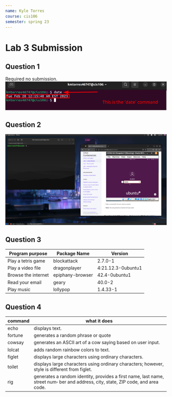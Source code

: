 ```yaml
---
name: Kyle Torres
course: cis106
semester: spring 23
---
```


# Lab 3 Submission

## Question 1
Required no submission.
![q1.1](q1.1.png)

## Question 2
![q2.1](q2.1.png)

## Question 3

| Program purpose     | Package Name     | Version            |
| ------------------- | ---------------- | ------------------ |
| Play a tetris game  | blockattack      | 2.7.0-1            |
| Play a video file   | dragonplayer     | 4:21.12.3-0ubuntu1 |
| Browse the internet | epiphany-browser | 42.4-0ubuntu1      |
| Read your email     | geary            | 40.0-2             |
| Play music          | lollypop         | 1.4.33-1           |

## Question 4

| command | what it does                                                                                                                      |
| ------- | --------------------------------------------------------------------------------------------------------------------------------- |
| echo    | displays text.                                                                                                                    |
| fortune | generates a random phrase or quote                                                                                                |
| cowsay  | generates an ASCII art of a cow saying based on user input.                                                                       |
| lolcat  | adds random rainbow colors to text.                                                                                               |
| figlet  | displays large characters using ordinary characters.                                                                              |
| toilet  | displays large characters using ordinary characters; however, style is different from figlet.                                      |
| rig     | generates a random identity, provides a first name, last name, street num‐ ber and address, city, state, ZIP code, and area code. |
